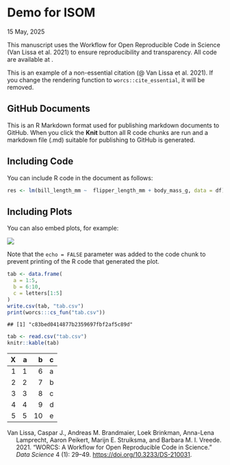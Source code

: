 Demo for ISOM
================
15 May, 2025

This manuscript uses the Workflow for Open Reproducible Code in Science
(Van Lissa et al. 2021) to ensure reproducibility and transparency. All
code <!--and data--> are available at <isom>.

This is an example of a non-essential citation (@ Van Lissa et al.
2021). If you change the rendering function to `worcs::cite_essential`,
it will be removed.

<!--The function below inserts a notification if the manuscript is knit using synthetic data. Make sure to insert it after load_data().-->

## GitHub Documents

This is an R Markdown format used for publishing markdown documents to
GitHub. When you click the **Knit** button all R code chunks are run and
a markdown file (.md) suitable for publishing to GitHub is generated.

## Including Code

You can include R code in the document as follows:

``` r
res <- lm(bill_length_mm ~  flipper_length_mm + body_mass_g, data = df)
```

## Including Plots

You can also embed plots, for example:

![](manuscript_files/figure-gfm/pressure-1.png)<!-- -->

Note that the `echo = FALSE` parameter was added to the code chunk to
prevent printing of the R code that generated the plot.

``` r
tab <- data.frame(
  a = 1:5,
  b = 6:10,
  c = letters[1:5]
)
write.csv(tab, "tab.csv")
print(worcs:::cs_fun("tab.csv"))
```

    ## [1] "c83bed0414877b2359697fbf2af5c89d"

``` r
tab <- read.csv("tab.csv")
knitr::kable(tab)
```

|   X |   a |   b | c   |
|----:|----:|----:|:----|
|   1 |   1 |   6 | a   |
|   2 |   2 |   7 | b   |
|   3 |   3 |   8 | c   |
|   4 |   4 |   9 | d   |
|   5 |   5 |  10 | e   |

<div id="refs" class="references csl-bib-body hanging-indent"
entry-spacing="0">

<div id="ref-vanlissaWORCSWorkflowOpen2021" class="csl-entry">

Van Lissa, Caspar J., Andreas M. Brandmaier, Loek Brinkman, Anna-Lena
Lamprecht, Aaron Peikert, Marijn E. Struiksma, and Barbara M. I. Vreede.
2021. “WORCS: A Workflow for Open Reproducible Code in Science.” *Data
Science* 4 (1): 29–49. <https://doi.org/10.3233/DS-210031>.

</div>

</div>
